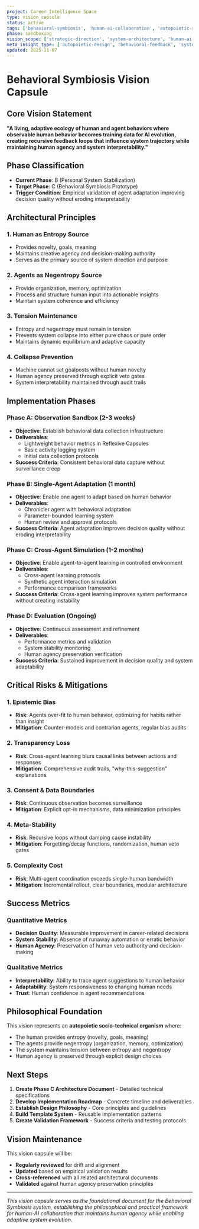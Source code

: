 ```yaml
---
project: Career Intelligence Space
type: vision_capsule
status: active
tags: ['behavioral-symbiosis', 'human-ai-collaboration', 'autopoietic-system', 'phase-c-vision']
phase: sandboxing
vision_scope: ['strategic-direction', 'system-architecture', 'human-ai-symbiosis']
meta_insight_type: ['autopoietic-design', 'behavioral-feedback', 'system-evolution']
updated: 2025-11-07
---
```


# Behavioral Symbiosis Vision Capsule

## Core Vision Statement

**"A living, adaptive ecology of human and agent behaviors where observable human behavior becomes training data for AI evolution, creating recursive feedback loops that influence system trajectory while maintaining human agency and system interpretability."**

## Phase Classification

- **Current Phase**: B (Personal System Stabilization)
- **Target Phase**: C (Behavioral Symbiosis Prototype)
- **Trigger Condition**: Empirical validation of agent adaptation improving decision quality without eroding interpretability

## Architectural Principles

### 1. Human as Entropy Source
- Provides novelty, goals, meaning
- Maintains creative agency and decision-making authority
- Serves as the primary source of system direction and purpose

### 2. Agents as Negentropy Source
- Provide organization, memory, optimization
- Process and structure human input into actionable insights
- Maintain system coherence and efficiency

### 3. Tension Maintenance
- Entropy and negentropy must remain in tension
- Prevents system collapse into either pure chaos or pure order
- Maintains dynamic equilibrium and adaptive capacity

### 4. Collapse Prevention
- Machine cannot set goalposts without human novelty
- Human agency preserved through explicit veto gates
- System interpretability maintained through audit trails

## Implementation Phases

### Phase A: Observation Sandbox (2-3 weeks)
- **Objective**: Establish behavioral data collection infrastructure
- **Deliverables**: 
  - Lightweight behavior metrics in Reflexive Capsules
  - Basic activity logging system
  - Initial data collection protocols
- **Success Criteria**: Consistent behavioral data capture without surveillance creep

### Phase B: Single-Agent Adaptation (1 month)
- **Objective**: Enable one agent to adapt based on human behavior
- **Deliverables**:
  - Chronicler agent with behavioral adaptation
  - Parameter-bounded learning system
  - Human review and approval protocols
- **Success Criteria**: Agent adaptation improves decision quality without eroding interpretability

### Phase C: Cross-Agent Simulation (1-2 months)
- **Objective**: Enable agent-to-agent learning in controlled environment
- **Deliverables**:
  - Cross-agent learning protocols
  - Synthetic agent interaction simulation
  - Performance comparison frameworks
- **Success Criteria**: Cross-agent learning improves system performance without creating instability

### Phase D: Evaluation (Ongoing)
- **Objective**: Continuous assessment and refinement
- **Deliverables**:
  - Performance metrics and validation
  - System stability monitoring
  - Human agency preservation verification
- **Success Criteria**: Sustained improvement in decision quality and system adaptability

## Critical Risks & Mitigations

### 1. Epistemic Bias
- **Risk**: Agents over-fit to human behavior, optimizing for habits rather than insight
- **Mitigation**: Counter-models and contrarian agents, regular bias audits

### 2. Transparency Loss
- **Risk**: Cross-agent learning blurs causal links between actions and responses
- **Mitigation**: Comprehensive audit trails, "why-this-suggestion" explanations

### 3. Consent & Data Boundaries
- **Risk**: Continuous observation becomes surveillance
- **Mitigation**: Explicit opt-in mechanisms, data minimization principles

### 4. Meta-Stability
- **Risk**: Recursive loops without damping cause instability
- **Mitigation**: Forgetting/decay functions, randomization, human veto gates

### 5. Complexity Cost
- **Risk**: Multi-agent coordination exceeds single-human bandwidth
- **Mitigation**: Incremental rollout, clear boundaries, modular architecture

## Success Metrics

### Quantitative Metrics
- **Decision Quality**: Measurable improvement in career-related decisions
- **System Stability**: Absence of runaway automation or erratic behavior
- **Human Agency**: Preservation of human veto authority and decision-making

### Qualitative Metrics
- **Interpretability**: Ability to trace agent suggestions to human behavior
- **Adaptability**: System responsiveness to changing human needs
- **Trust**: Human confidence in agent recommendations

## Philosophical Foundation

This vision represents an **autopoietic socio-technical organism** where:
- The human provides entropy (novelty, goals, meaning)
- The agents provide negentropy (organization, memory, optimization)
- The system maintains tension between entropy and negentropy
- Human agency is preserved through explicit design choices

## Next Steps

1. **Create Phase C Architecture Document** - Detailed technical specifications
2. **Develop Implementation Roadmap** - Concrete timeline and deliverables
3. **Establish Design Philosophy** - Core principles and guidelines
4. **Build Template System** - Reusable implementation patterns
5. **Create Validation Framework** - Success criteria and testing protocols

## Vision Maintenance

This vision capsule will be:
- **Regularly reviewed** for drift and alignment
- **Updated** based on empirical validation results
- **Cross-referenced** with all related architectural documents
- **Validated** against human agency preservation principles

---

*This vision capsule serves as the foundational document for the Behavioral Symbiosis system, establishing the philosophical and practical framework for human-AI collaboration that maintains human agency while enabling adaptive system evolution.*
